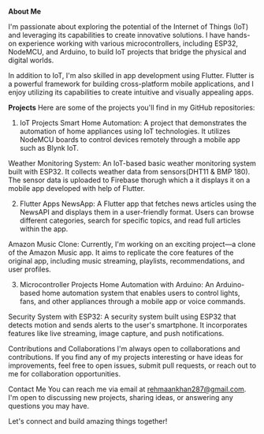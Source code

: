
**About Me**

I'm passionate about exploring the potential of the Internet of Things (IoT) and leveraging its capabilities to create innovative solutions. I have hands-on experience working with various microcontrollers, including ESP32, NodeMCU, and Arduino, to build IoT projects that bridge the physical and digital worlds.

In addition to IoT, I'm also skilled in app development using Flutter. Flutter is a powerful framework for building cross-platform mobile applications, and I enjoy utilizing its capabilities to create intuitive and visually appealing apps.

**Projects**
Here are some of the projects you'll find in my GitHub repositories:

1. IoT Projects
Smart Home Automation: A project that demonstrates the automation of home appliances using IoT technologies. It utilizes NodeMCU boards to control devices remotely through a mobile app such as Blynk IoT.

Weather Monitoring System: An IoT-based basic weather monitoring system built with ESP32. It collects weather data from sensors(DHT11 & BMP 180). The sensor data is uploaded to Firebase thorugh which a it displays it on a mobile app developed with help of Flutter.

2. Flutter Apps
NewsApp: A Flutter app that fetches news articles using the NewsAPI and displays them in a user-friendly format. Users can browse different categories, search for specific topics, and read full articles within the app.

Amazon Music Clone: Currently, I'm working on an exciting project—a clone of the Amazon Music app. It aims to replicate the core features of the original app, including music streaming, playlists, recommendations, and user profiles.

3. Microcontroller Projects
Home Automation with Arduino: An Arduino-based home automation system that enables users to control lights, fans, and other appliances through a mobile app or voice commands.

Security System with ESP32: A security system built using ESP32 that detects motion and sends alerts to the user's smartphone. It incorporates features like live streaming, image capture, and push notifications.

Contributions and Collaborations
I'm always open to collaborations and contributions. If you find any of my projects interesting or have ideas for improvements, feel free to open issues, submit pull requests, or reach out to me for collaboration opportunities.

Contact Me
You can reach me via email at rehmaankhan287@gmail.com. I'm open to discussing new projects, sharing ideas, or answering any questions you may have.

Let's connect and build amazing things together!
<!---
irehmaan/irehmaan is a ✨ special ✨ repository because its `README.md` (this file) appears on your GitHub profile.
You can click the Preview link to take a look at your changes.
--->
